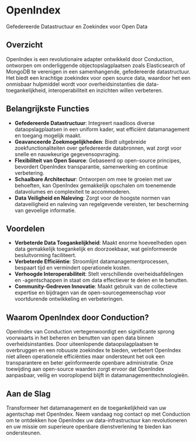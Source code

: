 # OpenIndex 
Gefedereerde Datastructuur en Zoekindex voor Open Data

## Overzicht
OpenIndex is een revolutionaire adapter ontwikkeld door Conduction, ontworpen om onderliggende objectopslagplaatsen zoals Elasticsearch of MongoDB te verenigen in een samenhangende, gefedereerde datastructuur. Het biedt een krachtige zoekindex voor open source data, waardoor het een onmisbaar hulpmiddel wordt voor overheidsinstanties die data-toegankelijkheid, interoperabiliteit en inzichten willen verbeteren.

## Belangrijkste Functies

- **Gefedereerde Datastructuur**: Integreert naadloos diverse dataopslagplaatsen in een uniform kader, wat efficiënt datamanagement en toegang mogelijk maakt.
- **Geavanceerde Zoekmogelijkheden**: Biedt uitgebreide zoekfunctionaliteiten over gefedereerde databronnen, wat zorgt voor snelle en nauwkeurige gegevensopvraging.
- **Flexibiliteit van Open Source**: Gebaseerd op open-source principes, bevordert OpenIndex transparantie, samenwerking en continue verbetering.
- **Schaalbare Architectuur**: Ontworpen om mee te groeien met uw behoeften, kan OpenIndex gemakkelijk opschalen om toenemende datavolumes en complexiteit te accommoderen.
- **Data Veiligheid en Naleving**: Zorgt voor de hoogste normen van dataveiligheid en naleving van regelgevende vereisten, ter bescherming van gevoelige informatie.

## Voordelen

- **Verbeterde Data Toegankelijkheid**: Maakt enorme hoeveelheden open data gemakkelijk toegankelijk en doorzoekbaar, wat geïnformeerde besluitvorming faciliteert.
- **Verbeterde Efficiëntie**: Stroomlijnt datamanagementprocessen, bespaart tijd en vermindert operationele kosten.
- **Verhoogde Interoperabiliteit**: Stelt verschillende overheidsafdelingen en -agentschappen in staat om data effectiever te delen en te benutten.
- **Community-Gedreven Innovatie**: Maakt gebruik van de collectieve expertise en bijdragen van de open-sourcegemeenschap voor voortdurende ontwikkeling en verbeteringen.

## Waarom OpenIndex door Conduction?
OpenIndex van Conduction vertegenwoordigt een significante sprong voorwaarts in het beheren en benutten van open data binnen overheidsinstanties. Door uiteenlopende dataopslagplaatsen te overbruggen en een robuuste zoekindex te bieden, verbetert OpenIndex niet alleen operationele efficiënties maar ondersteunt het ook een transparantere en beter geïnformeerde openbare administratie. Onze toewijding aan open-source waarden zorgt ervoor dat OpenIndex aanpasbaar, veilig en vooroplopend blijft in datamanagementtechnologieën.

## Aan de Slag
Transformeer het datamanagement en de toegankelijkheid van uw agentschap met OpenIndex. Neem vandaag nog contact op met Conduction om te ontdekken hoe OpenIndex uw data-infrastructuur kan revolutioneren en uw missie om superieure openbare dienstverlening te bieden kan ondersteunen.
